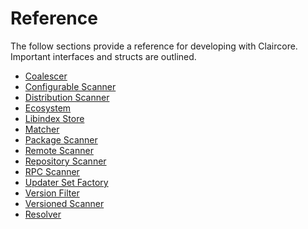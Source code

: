 # Reference

The follow sections provide a reference for developing with Claircore. 
Important interfaces and structs are outlined.
- [Coalescer](./reference/coalescer.md)
- [Configurable Scanner](./reference/configurable_scanner.md)
- [Distribution Scanner](./reference/distribution_scanner.md)
- [Ecosystem](./reference/ecosystem.md)
- [Libindex Store](./reference/libindex_store.md)
- [Matcher](./reference/matcher.md)
- [Package Scanner](./reference/package_scanner.md)
- [Remote Scanner](./reference/remote_matcher.md)
- [Repository Scanner](./reference/repository_scanner.md)
- [RPC Scanner](./reference/rpcscanner.md)
- [Updater Set Factory](./reference/updatersetfactory.md)
- [Version Filter](./reference/version_filter.md)
- [Versioned Scanner](./reference/versioned_scanner.md)
- [Resolver](./reference/resolver.md)
